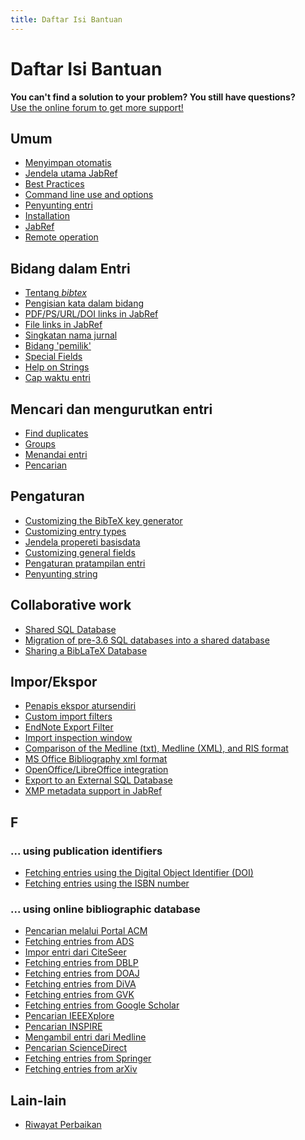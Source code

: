 ```yaml
---
title: Daftar Isi Bantuan
---
```


# Daftar Isi Bantuan

<div class="panel panel-info">
  <div class="panel-heading">
    <strong>You can't find a solution to your problem? You still have questions?</strong>
  </div>
  <div class="panel-body">
    <a class="btn btn-default" role="button" href="http://discourse.jabref.org">Use the online forum to get more support!</a>
  </div>
</div>


## Umum
- [Menyimpan otomatis](/in/Autosave)
- [Jendela utama JabRef](/in/BaseFrame)
- [Best Practices](/in/BestPractices)
- [Command line use and options](/in/CommandLine)
- [Penyunting entri](/in/EntryEditor)
- [Installation](/in/Installation)
- [JabRef](/in/JabRef)
- [Remote operation](/in/Remote)


## Bidang dalam Entri
- [Tentang *bibtex*](/in/Bibtex)
- [Pengisian kata dalam bidang](/in/ContentSelector)
- [PDF/PS/URL/DOI links in JabRef](/in/ExternalFiles)
- [File links in JabRef](/in/FileLinks)
- [Singkatan nama jurnal](/in/JournalAbbreviations)
- [Bidang 'pemilik'](/in/Owner)
- [Special Fields](/in/SpecialFields)
- [Help on Strings](/in/Strings)
- [Cap waktu entri](/in/TimeStamp)


## Mencari dan mengurutkan entri
- [Find duplicates](/in/FindDuplicates)
- [Groups](/in/Groups)
- [Menandai entri](/in/Marking)
- [Pencarian](/in/Search)


## Pengaturan
- [Customizing the BibTeX key generator](/in/BibtexKeyPatterns)
- [Customizing entry types](/in/CustomEntries)
- [Jendela propereti basisdata](/in/DatabaseProperties)
- [Customizing general fields](/in/GeneralFields)
- [Pengaturan pratampilan entri](/in/Preview)
- [Penyunting string](/in/StringEditor)


## Collaborative work
- [Shared SQL Database](/in/SQLDatabase)
- [Migration of pre-3.6 SQL databases into a shared database](/in/SQLDatabaseMigration)
- [Sharing a BibLaTeX Database](/in/SharedBibFile)


## Impor/Ekspor
- [Penapis ekspor atursendiri](/in/CustomExports)
- [Custom import filters](/in/CustomImports)
- [EndNote Export Filter](/in/EndNoteFilters)
- [Import inspection window](/in/ImportInspectionDialog)
- [Comparison of the Medline (txt), Medline (XML), and RIS format](/in/MedlineRIS)
- [MS Office Bibliography xml format](/in/MsOfficeBibFieldMapping)
- [OpenOffice/LibreOffice integration](/in/OpenOfficeIntegration)
- [Export to an External SQL Database](/in/SQLExport)
- [XMP metadata support in JabRef](/in/XMP)


## F


### ... using publication identifiers
- [Fetching entries using the Digital Object Identifier (DOI)](/in/DOItoBibTeX)
- [Fetching entries using the ISBN number](/in/ISBNtoBibTeX)


### ... using online bibliographic database
- [Pencarian melalui Portal ACM](/in/ACMPortal)
- [Fetching entries from ADS](/in/ADS)
- [Impor entri dari CiteSeer](/in/CiteSeer)
- [Fetching entries from DBLP](/in/DBLP)
- [Fetching entries from DOAJ](/in/DOAJ)
- [Fetching entries from DiVA](/in/DiVAtoBibTeX)
- [Fetching entries from GVK](/in/GVK)
- [Fetching entries from Google Scholar](/in/GoogleScholar)
- [Pencarian IEEEXplore](/in/IEEEXplore)
- [Pencarian INSPIRE](/in/INSPIRE)
- [Mengambil entri dari Medline](/in/Medline)
- [Pencarian ScienceDirect](/in/ScienceDirect)
- [Fetching entries from Springer](/in/Springer)
- [Fetching entries from arXiv](/in/arXiv)



## Lain-lain
- [Riwayat Perbaikan](/in/RevisionHistory)


